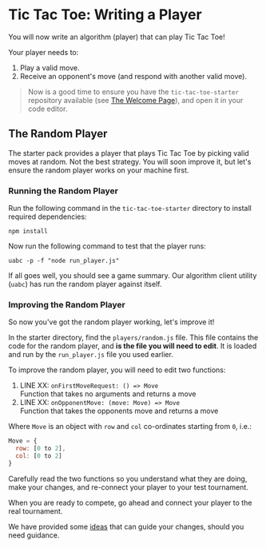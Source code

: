# Tic Tac Toe: Writing a Player

You will now write an algorithm (player) that can play Tic Tac Toe!

Your player needs to:

1. Play a valid move.
1. Receive an opponent's move (and respond with another valid move).

> Now is a good time to ensure you have the `tic-tac-toe-starter` repository available (see [The Welcome Page](../participate.md)), and open it in your code editor.

## The Random Player

The starter pack provides a player that plays Tic Tac Toe by picking valid moves at random. Not the best strategy. You will soon improve it, but let's ensure the random player works on your machine first.

### Running the Random Player

Run the following command in the `tic-tac-toe-starter` directory to install required dependencies:

```
npm install
```

Now run the following command to test that the player runs:

```
uabc -p -f "node run_player.js"
```

If all goes well, you should see a game summary. Our algorithm client utility (`uabc`) has run the random player against itself.

### Improving the Random Player

So now you've got the random player working, let's improve it!

In the starter directory, find the `players/random.js` file. This file contains the code for the random player, and **is the file you will need to edit**. It is loaded and run by the `run_player.js` file you used earlier.

To improve the random player, you will need to edit two functions:

1. LINE XX: `onFirstMoveRequest: () => Move`  
Function that takes no arguments and returns a move
1. LINE XX: `onOpponentMove: (move: Move) => Move`  
Function that takes the opponents move and returns a move

Where `Move` is an object with `row` and `col` co-ordinates starting from `0`, i.e.:

```js
Move = {
  row: [0 to 2],
  col: [0 to 2]
}
```

Carefully read the two functions so you understand what they are doing, make your changes, and re-connect your player to your test tournament.

When you are ready to compete, go ahead and connect your player to the real tournament.

We have provided some [ideas](./ideas.md) that can guide your changes, should you need guidance.